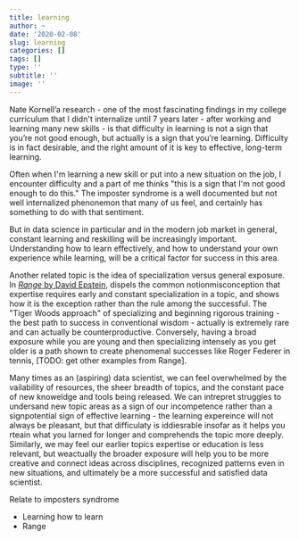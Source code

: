 ```yaml
---
title: learning
author: ~
date: '2020-02-08'
slug: learning
categories: []
tags: []
type: ''
subtitle: ''
image: ''
---
```


Nate Kornell’a research - one of the most fascinating findings in my college curriculum that I didn't internalize until 7 years later - after working and learning many new skills - is that difficulty in learning is not a sign that you’re not good enough, but actually is a sign that you’re learning. Difficulty is in fact desirable, and the right amount of it is key to effective, long-term learning.

Often when I'm learning a new skill or put into a new situation on the job, I encounter difficulty and a part of me thinks "this is a sign that I'm not good enough to do this." The imposter syndrome is a well documented but not well internalized phenonemon that many of us feel, and certainly has something to do with that sentiment. 

But in data science in particular and in the modern job market in general, constant learning and reskilling will be increasingly important. Understanding how to learn effectively, and how to understand your own experience while learning, will be a critical factor for success in this area.

Another related topic is the idea of specialization versus general exposure. In [_Range_ by David Epstein](https://davidepstein.com/the-range/), dispels the common notionmisconception that expertise requires early and constant specialization in a topic, and shows how it is the exception rather than the rule among the successful. The "Tiger Woods approach" of specializing and beginning rigorous training - the best path to success in conventional wisdom - actually is extremely rare and can actually be counterproductive. Conversely, having a broad exposure while you are young and then specializing intensely as you get older is a path shown to create phenomenal successes like Roger Federer in tennis, [TODO: get other examples from Range].

Many times as an (aspiring) data scientist, we can feel overwhelmed by the vailability of resources, the sheer breadth of topics, and the constant pace of new knoweldge and tools being released. We can intrepret struggles to undersand new topic areas as a sign of our incompetence rather than a signpotential sign of effective learning -  the learning expereince will not always be pleasant, but that difficulaty is iddiesrable insofar as it helps you rteain what you larned for longer and comprehends the topic more deeply. Similarly, we may feel our earlier topics expertise or education is less relevant, but weactually the broader exposure will help you to be more creative and connect ideas across disciplines, recognized patterns even in new situations, and ultimately be a more successful and satisfied data scientist. 
 
Relate to imposters syndrome 
- Learning how to learn
- Range 
